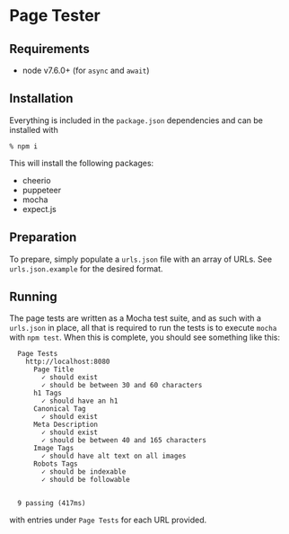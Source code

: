 # Page Tester

## Requirements

- node v7.6.0+ (for `async` and `await`)

## Installation

Everything is included in the `package.json` dependencies and can be installed with

``` shellsession
% npm i
```

This will install the following packages:

- cheerio
- puppeteer
- mocha
- expect.js

## Preparation

To prepare, simply populate a `urls.json` file with an array of URLs. See `urls.json.example` for the desired format.

## Running

The page tests are written as a Mocha test suite, and as such with a `urls.json` in place, all that is required to run the tests is to execute `mocha` with `npm test`. When this is complete, you should see something like this:

```
  Page Tests
    http://localhost:8080
      Page Title
        ✓ should exist
        ✓ should be between 30 and 60 characters
      h1 Tags
        ✓ should have an h1
      Canonical Tag
        ✓ should exist
      Meta Description
        ✓ should exist
        ✓ should be between 40 and 165 characters
      Image Tags
        ✓ should have alt text on all images
      Robots Tags
        ✓ should be indexable
        ✓ should be followable


  9 passing (417ms)
```

with entries under `Page Tests` for each URL provided.
